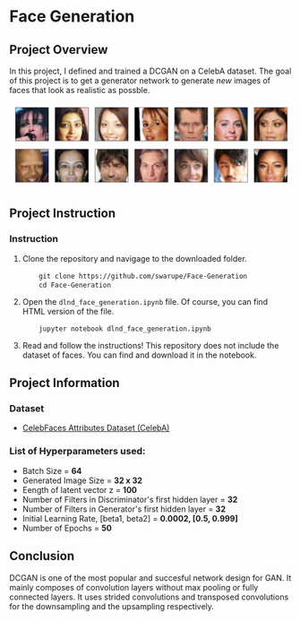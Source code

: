 [//]: # (Image Reference)

[image1]: ./assets/processed_face_data.png "Generated Faces"

# Face Generation

## Project Overview

In this project, I defined and trained a DCGAN on a CelebA dataset. The goal of this project is to get a generator network to generate _new_ images of faces that look as realistic as possble.

![Example][image1]


## Project Instruction

### Instruction

1. Clone the repository and navigage to the downloaded folder.
	```
		git clone https://github.com/swarupe/Face-Generation
		cd Face-Generation
	```
2. Open the `dlnd_face_generation.ipynb` file. Of course, you can find HTML version of the file.
	```
		jupyter notebook dlnd_face_generation.ipynb
	```
3. Read and follow the instructions! This repository does not include the dataset of faces. You can find and download it in the notebook.

## Project Information

### Dataset
 * [CelebFaces Attributes Dataset (CelebA)](https://s3.amazonaws.com/video.udacity-data.com/topher/2018/November/5be7eb6f_processed-celeba-small/processed-celeba-small.zip)


### List of Hyperparameters used:

* Batch Size = **64**
* Generated Image Size = **32 x 32**  
* Eength of latent vector z = **100**  
* Number of Filters in Discriminator's first hidden layer = **32**
* Number of Filters in Generator's first hidden layer = **32**
* Initial Learning Rate, [beta1, beta2] = **0.0002, [0.5, 0.999]**
* Number of Epochs = **50**

## Conclusion
DCGAN is one of the most popular and succesful network design for GAN. It mainly composes of convolution layers without max pooling or fully connected layers. It uses strided convolutions and transposed convolutions for the downsampling and the upsampling respectively.